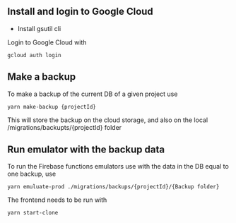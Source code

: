 ## Install and login to Google Cloud

- Install gsutil cli

Login to Google Cloud with

```
gcloud auth login
```

## Make a backup

To make a backup of the current DB of a given project use

```
yarn make-backup {projectId}
```

This will store the backup on the cloud storage, and also on the local /migrations/backupts/{projectId} folder

## Run emulator with the backup data

To run the Firebase functions emulators use with the data in the DB equal to one backup, use

```
yarn emuluate-prod ./migrations/backups/{projectId}/{Backup folder}
```

The frontend needs to be run with

```
yarn start-clone
```